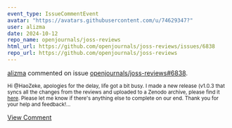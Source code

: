 ```yaml
---
event_type: IssueCommentEvent
avatar: "https://avatars.githubusercontent.com/u/74629347?"
user: alizma
date: 2024-10-12
repo_name: openjournals/joss-reviews
html_url: https://github.com/openjournals/joss-reviews/issues/6838
repo_url: https://github.com/openjournals/joss-reviews
---
```


<a href='https://github.com/alizma' target='_blank'>alizma</a> commented on issue <a href='https://github.com/openjournals/joss-reviews/issues/6838' target='_blank'>openjournals/joss-reviews#6838</a>.

<small>Hi @HaoZeke, apologies for the delay, life got a bit busy. I made a new release (v1.0.3 that syncs all the changes from the reviews and uploaded to a Zenodo archive, please find it [here](https://zenodo.org/records/13922330). Please let me know if there's anything else to complete on our end. Thank you for your help and feedback!...</small>

<a href='https://github.com/openjournals/joss-reviews/issues/6838' target='_blank'>View Comment</a>